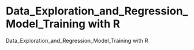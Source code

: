 # Data_Exploration_and_Regression_Model_Training with R
Data_Exploration_and_Regression_Model_Training with R
